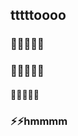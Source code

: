 ## tttttoooo
### 🌱🌱🌱🌱🌱 
### 🌱🌱🌱🌱🌱 
#### 🔭🔭🔭🔭🔭
### ⚡⚡hmmmm
<!--
**yunyunjin/yunyunjin** is a ✨ _special_ ✨ repository because its `README.md` (this file) appears on your GitHub profile.

Here are some ideas to get you started:

- 🔭 I’m currently working on ...
- 🌱 I’m currently learning ...
- 👯 I’m looking to collaborate on ...
- 🤔 I’m looking for help with ...
- 💬 Ask me about ...
- 📫 How to reach me: ...
- 😄 Pronouns: ...
- ⚡ Fun
 fact: ...
-->
